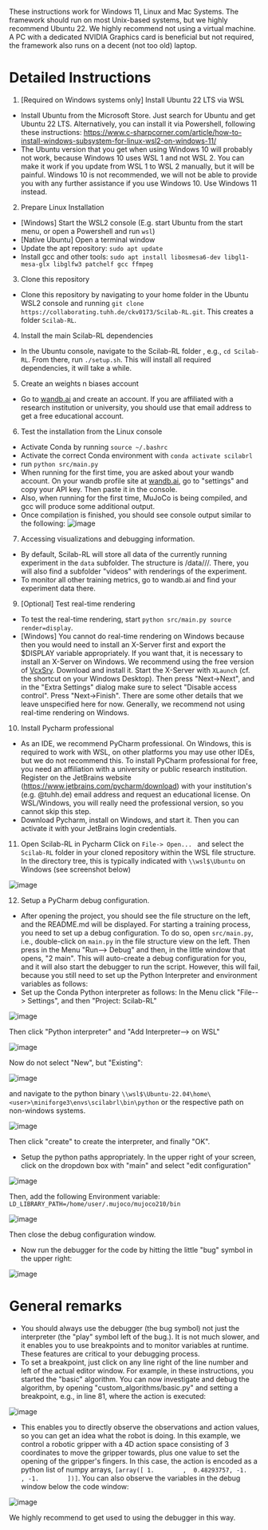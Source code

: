 These instructions work for Windows 11, Linux and Mac Systems. The framework should run on most Unix-based systems, but we highly recommend Ubuntu 22. We highly recommend not using a virtual machine. A PC with a dedicated NVIDIA Graphics card is beneficial but not required, the framework also runs on a decent (not too old) laptop. 

# Detailed Instructions

1. [Required on Windows systems only] Install Ubuntu 22 LTS via WSL
* Install Ubuntu from the Microsoft Store. Just search for Ubuntu and get Ubuntu 22 LTS. Alternatively, you can install it via Powershell, following these instructions: https://www.c-sharpcorner.com/article/how-to-install-windows-subsystem-for-linux-wsl2-on-windows-11/
* The Ubuntu version that you get when using Windows 10 will probably not work, because Windows 10 uses WSL 1 and not WSL 2. You can make it work if you update from WSL 1 to WSL 2 manually, but it will be painful. Windows 10 is not recommended, we will not be able to provide you with any further assistance if you use Windows 10. Use Windows 11 instead.

2. Prepare Linux Installation
* [Windows] Start the WSL2 console (E.g. start Ubuntu from the start menu, or open a Powershell and run `wsl`) 
* [Native Ubuntu] Open a terminal window
* Update the apt repository: `sudo apt update`
* Install gcc and other tools: `sudo apt install libosmesa6-dev libgl1-mesa-glx libglfw3 patchelf gcc ffmpeg`

3. Clone this repository 
* Clone this repository by navigating to your home folder in the Ubuntu WSL2 console and running `git clone https://collaborating.tuhh.de/ckv0173/Scilab-RL.git`. This creates a folder `Scilab-RL`.

4. Install the main Scilab-RL dependencies
* In the Ubuntu console, navigate to the Scilab-RL folder , e.g., `cd Scilab-RL`. From there, run `./setup.sh`. This will install all required dependencies, it will take a while. 

5. Create an weights n biases account 
* Go to [wandb.ai]([wandb.ai) and create an account. If you are affiliated with a research institution or university, you should use that email address to get a free educational account. 

6. Test the installation from the Linux console
* Activate Conda by running `source ~/.bashrc`
* Activate the correct Conda environment with `conda activate scilabrl`
* run `python src/main.py`
* When running for the first time, you are asked about your wandb account. On your wandb profile site at [wandb.ai]([wandb.ai), go to "settings" and copy your API key. Then paste it in the console. 
* Also, when running for the first time, MuJoCo is being compiled, and gcc will produce some additional output. 
* Once compilation is finished, you should see console output similar to the following: 
![image](uploads/c6d784811a62fc1b85653a91aa1dee00/image.png)

7. Accessing visualizations and debugging information. 
* By default, Scilab-RL will store all data of the currently running experiment in the `data` subfolder. The structure is <Scilab-Rl-root>/data/<git commit hash>/<Environment name>/<Time of Day>. There, you will  also find a subfolder "videos" with renderings of the experiment. 
* To monitor all other training metrics, go to wandb.ai and find your experiment data there. 

9. [Optional] Test real-time rendering
* To test the real-time rendering, start `python src/main.py source render=display`. 
* [Windows] You cannot do real-time rendering on Windows  because then you would need to install an X-Server first and export the $DISPLAY variable appropriately. If you want that, it is necessary to install an X-Server on Windows. We recommend using the free version of [VcxSrv](https://sourceforge.net/projects/vcxsrv/). Download and install it. Start the X-Server with `XLaunch` (cf. the shortcut on your Windows Desktop). Then press "Next->Next", and in the "Extra Settings" dialog make sure to select "Disable access control". Press "Next->Finish". There are some other details that we leave unspecified here for now. Generally, we recommend not using real-time rendering on Windows. 

10. Install Pycharm professional
* As an IDE, we recommend PyCharm professional. On Windows, this is required to work with WSL, on other platforms you may use other IDEs, but we do not recommend this. 
To install PyCharm professional for free, you need an affiliation with a university or public research institution. Register on the JetBrains website (https://www.jetbrains.com/pycharm/download) with your institution's (e.g. @tuhh.de) email address and request an educational license. On WSL/Windows, you will really need the professional version, so you cannot skip this step. 
* Download Pycharm, install on Windows, and start it. Then you can activate it with your JetBrains login credentials. 

11. Open Scilab-RL in Pycharm
Click on `File-> Open... ` and select the `Scilab-RL` folder in your cloned repository within the WSL file structure. In the directory tree, this is typically indicated with `\\wsl$\Ubuntu` on Windows (see screenshot below) 

![image](uploads/39d27cb605719aaabf13a0e1b5f15d20/image.png)

12. Setup a PyCharm debug configuration.
* After opening the project, you should see the file structure on the left, and the README.md will be displayed. For starting a training process, you need to set up a debug configuration. To do so, open `src/main.py`, i.e., double-click on `main.py` in the file structure view on the left. Then press in the Menu "Run--> Debug" and then, in the little window that opens, "2 main". This will auto-create a debug configuration for you, and it will also start the debugger to run the script. However, this will fail, because you still need to set up the Python Interpreter and environment variables as follows: 
* Set up the Conda Python interpreter as follows: In the Menu click "File--> Settings", and then "Project: Scilab-RL"

![image](uploads/cd48171c9d141f8e3da8bed79ae29a98/image.png)

Then click "Python interpreter" and "Add Interpreter--> on WSL"

![image](uploads/2f318cfb0f31b95adbffbdc6bcd41b1e/image.png)

Now do not select "New", but "Existing":

![image](uploads/b8a22294fa81fca85da8ec71dbe302f5/image.png)

and navigate to the python binary `\\wsl$\Ubuntu-22.04\home\<user>\miniforge3\envs\scilabrl\bin\python` or the respective path on non-windows systems. 

![image](uploads/7b9299485e8275ff4c6080b75ba3d5a8/image.png)

Then click "create" to create the interpreter, and finally "OK". 
* Setup the python paths appropriately. In the upper right of your screen, click on the dropdown box with "main" and select "edit configuration"

![image](uploads/09734f9557c6d9b97ae42769e5773381/image.png)

Then, add the following Environment variable: 
`LD_LIBRARY_PATH=/home/user/.mujoco/mujoco210/bin`

![image](uploads/c21c912aa1da4b728c226563a33219b5/image.png)

Then close the debug configuration window.
* Now run the debugger for the code by hitting the little "bug" symbol in the upper right: 

![image](uploads/02f1a27057c8c1f4c28a9cafaeb1b3a9/image.png)


# General remarks
* You should always use the debugger (the bug symbol) not just the interpreter (the "play" symbol left of the bug.). It is not much slower, and it enables you to use breakpoints and to monitor variables at runtime. These features are critical to your debugging process. 
* To set a breakpoint, just click on any line right of the line number and left of the actual editor window. For example, in these instructions, you started the "basic" algorithm. You can now investigate and debug the algorithm, by opening "custom_algorithms/basic.py" and setting a breakpoint, e.g., in line 81, where the action is executed: 

![image](uploads/4e4992ac4c6aafa5f56e1f5581e0d234/image.png)

* This enables you to directly observe the observations and action values, so you can get an idea what the robot is doing. In this example, we control a robotic gripper with a 4D action space consisting of 3 coordinates to move the gripper towards, plus one value to set the opening of the gripper's fingers. In this case, the action is encoded as a python list of numpy arrays, `[array([ 1.        ,  0.48293757, -1.        , -1.        ])]`. 
You can also observe the variables in the debug window below the code window: 

![image](uploads/b7e1113854b8c44d37d6aab54c96503b/image.png)

We highly recommend to get used to using the debugger in this way.
